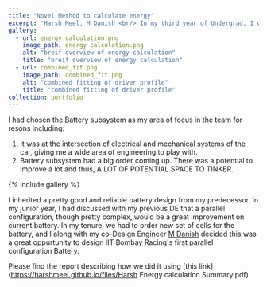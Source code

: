 ```yaml
---
title: "Novel Method to calculate energy"
excerpt: "Harsh Meel, M Danish <br/> In my third year of Undergrad, I worked in capacity of Mechanical Design Engineer for [IIT Bombay Racing](https://www.iitbracing.org/). The team builds a battery run fomula style car from scratch in a year and runs it at Formula Student UK, a international student competition, where we Won in Design Event 2021. " 
gallery:
  - url: energy calculation.png
    image_path: energy calculation.png
    alt: "breif overview of energy calculation"
    title: "breif overview of energy calculation"
  - url: combined_fit.png
    image_path: combined_fit.png
    alt: "combined fitting of driver profile"
    title: "combined fitting of driver profile"
collection: portfolio
---
```

I had chosen the Battery subsystem as my area of focus in the team for resons including:
1. It was at the intersection of electrical and mechanical systems of the car, giving me a wide area of engineering to play with.
2. Battery subsystem had a big order coming up. There was a potential to improve a lot and thus, A LOT OF POTENTIAL SPACE TO TINKER.

{% include gallery %}

I inherited a pretty good and reliable battery design from my predecessor. In my junior year, I had discussed with my previous DE that a parallel configuration, though pretty complex, would be a great improvement on current battery.
In my tenure, we had to order new set of cells for the battery, and I along with my co-Design Engineer [M Danish](https://www.linkedin.com/in/danish-m-444848198/) decided this was a great oppurtunity to design IIT Bombay Racing's first parallel configuration Battery.

Please find the report describing how we did it using [this link](https://harshmeel.github.io/files/Harsh Energy calculation Summary.pdf)
